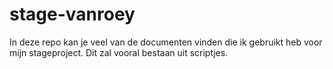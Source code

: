 # stage-vanroey
In deze repo kan je veel van de documenten vinden die ik gebruikt heb voor mijn stageproject.
Dit zal vooral bestaan uit scriptjes.
